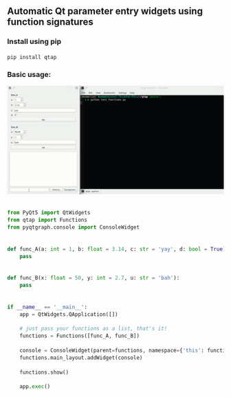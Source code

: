 ## Automatic Qt parameter entry widgets using function signatures

### Install using pip

``pip install qtap``

### Basic usage:

![gui_gif](./docs/source/img.gif)

```python

from PyQt5 import QtWidgets
from qtap import Functions
from pyqtgraph.console import ConsoleWidget


def func_A(a: int = 1, b: float = 3.14, c: str = 'yay', d: bool = True):
    pass


def func_B(x: float = 50, y: int = 2.7, u: str = 'bah'):
    pass


if __name__ == '__main__':
    app = QtWidgets.QApplication([])
    
    # just pass your functions as a list, that's it!
    functions = Functions([func_A, func_B])

    console = ConsoleWidget(parent=functions, namespace={'this': functions})
    functions.main_layout.addWidget(console)

    functions.show()

    app.exec()
```
